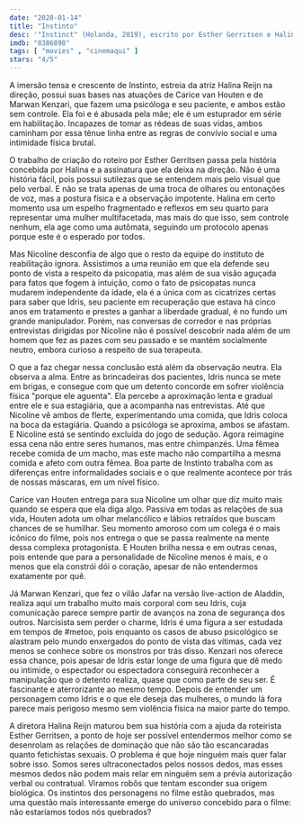 ```yaml
---
date: "2020-01-14"
title: "Instinto"
desc: '"Instinct" (Holanda, 2019), escrito por Esther Gerritsen e Halina Reijn, dirigido por Halina Reijn, com Carice van Houten, Marwan Kenzari e Marie-Mae van Zuilen. Escrito para o CinemAqui.'
imdb: "8386898"
tags: [ "movies" , "cinemaqui" ]
stars: "4/5"
---
```

A imersão tensa e crescente de Instinto, estreia da atriz Halina Reijn na direção, possui suas bases nas atuações de Carice van Houten e de Marwan Kenzari, que fazem uma psicóloga e seu paciente, e ambos estão sem controle. Ela foi e é abusada pela mãe; ele é um estuprador em série em habilitação. Incapazes de tomar as rédeas de suas vidas, ambos caminham por essa tênue linha entre as regras de convívio social e uma intimidade física brutal.

O trabalho de criação do roteiro por Esther Gerritsen passa pela história concebida por Halina e a assinatura que ela deixa na direção. Não é uma história fácil, pois possui sutilezas que se entendem mais pelo visual que pelo verbal. E não se trata apenas de uma troca de olhares ou entonações de voz, mas a postura física e a observação impotente. Halina em certo momento usa um espelho fragmentado e reflexos em seu quarto para representar uma mulher multifacetada, mas mais do que isso, sem controle nenhum, ela age como uma autômata, seguindo um protocolo apenas porque este é o esperado por todos.

Mas Nicoline desconfia de algo que o resto da equipe do instituto de reabilitação ignora. Assistimos a uma reunião em que ela defende seu ponto de vista a respeito da psicopatia, mas além de sua visão aguçada para fatos que fogem à intuição, como o fato de psicopatas nunca mudarem independente da idade, ela é a única com as cicatrizes certas para saber que Idris, seu paciente em recuperação que estava há cinco anos em tratamento e prestes a ganhar a liberdade gradual, é no fundo um grande manipulador. Porém, nas conversas de corredor e nas próprias entrevistas dirigidas por Nicoline não é possível descobrir nada além de um homem que fez as pazes com seu passado e se mantém socialmente neutro, embora curioso a respeito de sua terapeuta.

O que a faz chegar nessa conclusão está além da observação neutra. Ela observa a alma. Entre as brincadeiras dos pacientes, Idris nunca se mete em brigas, e consegue com que um detento concorde em sofrer violência física "porque ele aguenta". Ela percebe a aproximação lenta e gradual entre ele e sua estagiária, que a acompanha nas entrevistas. Até que Nicoline vê ambos de flerte, experimentando uma comida, que Idris coloca na boca da estagiária. Quando a psicóloga se aproxima, ambos se afastam. E Nicoline está se sentindo excluída do jogo de sedução. Agora reimagine essa cena não entre seres humanos, mas entre chimpanzés. Uma fêmea recebe comida de um macho, mas este macho não compartilha a mesma comida e afeto com outra fêmea. Boa parte de Instinto trabalha com as diferenças entre informalidades sociais e o que realmente acontece por trás de nossas máscaras, em um nível físico.

Carice van Houten entrega para sua Nicoline um olhar que diz muito mais quando se espera que ela diga algo. Passiva em todas as relações de sua vida, Houten adota um olhar melancólico e lábios retraídos que buscam chances de se humilhar. Seu momento amoroso com um colega é o mais icônico do filme, pois nos entrega o que se passa realmente na mente dessa complexa protagonista. E Houten brilha nessa e em outras cenas, pois entende que para a personalidade de Nicoline menos é mais, e o menos que ela constrói dói o coração, apesar de não entendermos exatamente por quê.

Já Marwan Kenzari, que fez o vilão Jafar na versão live-action de Aladdin, realiza aqui um trabalho muito mais corporal com seu Idris, cuja comunicação parece sempre partir de avanços na zona de segurança dos outros. Narcisista sem perder o charme, Idris é uma figura a ser estudada em tempos de #metoo, pois enquanto os casos de abuso psicológico se alastram pelo mundo enxergados do ponto de vista das vítimas, cada vez menos se conhece sobre os monstros por trás disso. Kenzari nos oferece essa chance, pois apesar de Idris estar longe de uma figura que dê medo ou intimide, o espectador ou espectadora conseguirá reconhecer a manipulação que o detento realiza, quase que como parte de seu ser. É fascinante e aterrorizante ao mesmo tempo. Depois de entender um personagem como Idris e o que ele deseja das mulheres, o mundo lá fora parece mais perigoso mesmo sem violência física na maior parte do tempo.

A diretora Halina Reijn maturou bem sua história com a ajuda da roteirista Esther Gerritsen, a ponto de hoje ser possível entendermos melhor como se desenrolam as relações de dominação que não são tão escancaradas quanto fetichistas sexuais. O problema é que hoje ninguém mais quer falar sobre isso. Somos seres ultraconectados pelos nossos dedos, mas esses mesmos dedos não podem mais relar em ninguém sem a prévia autorização verbal ou contratual. Viramos robôs que tentam esconder sua origem biológica. Os instintos dos personagens no filme estão quebrados, mas uma questão mais interessante emerge do universo concebido para o filme: não estaríamos todos nós quebrados?
